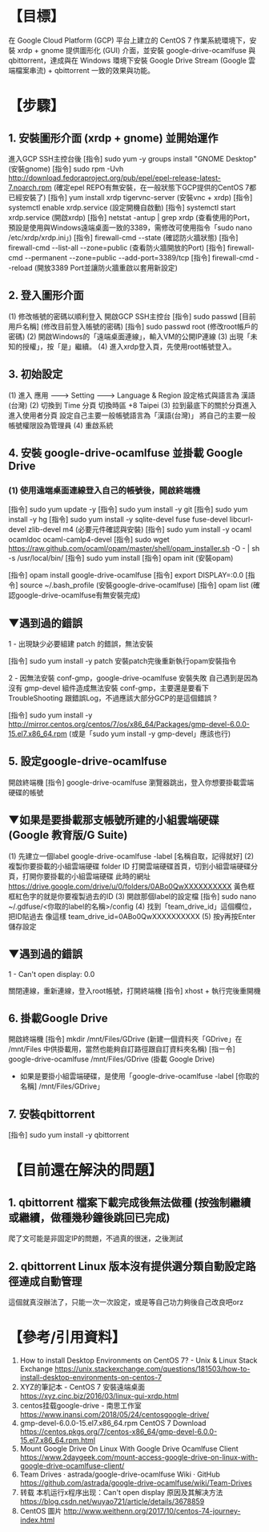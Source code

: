 # 【目標】
在 Google Cloud Platform (GCP) 平台上建立的 CentOS 7 作業系統環境下，安裝 xrdp + gnome 提供圖形化 (GUI) 介面，並安裝 google-drive-ocamlfuse 與 qbittorrent，達成與在 Windows 環境下安裝 Google Drive Stream (Google 雲端檔案串流) + qbittorrent 一致的效果與功能。

# 【步驟】
## 1. 安裝圖形介面 (xrdp + gnome) 並開始運作
進入GCP SSH主控台後
[指令] sudo yum -y groups install "GNOME Desktop"
(安裝gnome)
[指令] sudo rpm -Uvh http://download.fedoraproject.org/pub/epel/epel-release-latest-7.noarch.rpm
(確定epel REPO有無安裝，在一般狀態下GCP提供的CentOS 7都已經安裝了)
[指令] yum install xrdp tigervnc-server
(安裝vnc + xrdp)
[指令] systemctl enable xrdp.service
(設定開機自啟動)
[指令] systemctl start xrdp.service
(開啟xrdp)
[指令] netstat -antup | grep xrdp
(查看使用的Port，預設是使用與Windows遠端桌面一致的3389，需修改可使用指令「sudo nano /etc/xrdp/xrdp.ini」)
[指令] firewall-cmd --state
(確認防火牆狀態)
[指令] firewall-cmd --list-all --zone=public
(查看防火牆開放的Port)
[指令] firewall-cmd --permanent --zone=public --add-port=3389/tcp
[指令] firewall-cmd --reload
(開放3389 Port並讓防火牆重啟以套用新設定)

## 2. 登入圖形介面
(1) 修改帳號的密碼以順利登入
開啟GCP SSH主控台
[指令] sudo passwd [目前用戶名稱]
(修改目前登入帳號的密碼)
[指令] sudo passwd root
(修改root帳戶的密碼)
(2) 開啟Windows的「遠端桌面連線」，輸入VM的公開IP連線
(3) 出現「未知的授權」，按「是」繼續。
(4) 進入xrdp登入頁，先使用root帳號登入。

## 3. 初始設定
(1) 進入 應用 ---> Setting ---> Language & Region
設定格式與語言為 漢語(台灣)
(2) 切換到 Time 分頁
切換時區 +8 Taipei
(3) 拉到最底下的關於分頁進入
進入使用者分頁
設定自己主要一般帳號語言為「漢語(台灣)」
將自己的主要一般帳號權限設為管理員
(4) 重啟系統

## 4. 安裝 google-drive-ocamlfuse 並掛載 Google Drive
### (1) 使用遠端桌面連線登入自己的帳號後，開啟終端機
[指令] sudo yum update -y
[指令] sudo yum install -y git
[指令] sudo yum install -y hg
[指令] sudo yum install -y sqlite-devel fuse fuse-devel libcurl-devel zlib-devel m4
(必要元件確認與安裝)
[指令] sudo yum install -y ocaml ocamldoc ocaml-camlp4-devel
[指令] sudo wget https://raw.github.com/ocaml/opam/master/shell/opam_installer.sh -O - | sh -s /usr/local/bin/
[指令] sudo yum install
[指令] opam init
(安裝opam)

[指令] opam install google-drive-ocamlfuse
[指令] export DISPLAY=:0.0
[指令] source ~/.bash_profile
(安裝google-drive-ocamlfuse)
[指令] opam list
(確認google-drive-ocamlfuse有無安裝完成)

## ▼遇到過的錯誤
1 - 出現缺少必要組建 patch 的錯誤，無法安裝

[指令] sudo yum install -y patch
安裝patch完後重新執行opam安裝指令

2 - 因無法安裝 conf-gmp，google-drive-ocamlfuse 安裝失敗
自己遇到是因為沒有 gmp-devel 組件造成無法安裝 conf-gmp，主要還是要看下 TroubleShooting 跟錯誤Log，不過應該大部分GCP的是這個錯誤 ?

[指令] sudo yum install -y http://mirror.centos.org/centos/7/os/x86_64/Packages/gmp-devel-6.0.0-15.el7.x86_64.rpm
(或是「sudo yum install -y gmp-devel」應該也行)

## 5. 設定google-drive-ocamlfuse
開啟終端機
[指令] google-drive-ocamlfuse
瀏覽器跳出，登入你想要掛載雲端硬碟的帳號

## ▼如果是要掛載那支帳號所建的小組雲端硬碟 (Google 教育版/G Suite)
(1) 先建立一個label
google-drive-ocamlfuse -label [名稱自取，記得就好]
(2) 複製你要掛載的小組雲端硬碟 folder ID
打開雲端硬碟首頁，切到小組雲端硬碟分頁，打開你要掛載的小組雲端硬碟
此時的網址
https://drive.google.com/drive/u/0/folders/0ABo0QwXXXXXXXXXX
黃色框框紅色字的就是你要複製過去的ID
(3) 開啟那個label的設定檔
[指令] sudo nano ~/.gdfuse/<你取的label的名稱>/config
(4) 找到「team_drive_id」這個欄位，把ID貼過去
像這樣
team_drive_id=0ABo0QwXXXXXXXXXX
(5) 按y再按Enter儲存設定

## ▼遇到過的錯誤
1 - Can't open display: 0.0

關閉連線，重新連線，登入root帳號，打開終端機
[指令] xhost +
執行完後重開機

## 6. 掛載Google Drive
開啟終端機
[指令] mkdir /mnt/Files/GDrive
(新建一個資料夾「GDrive」在 /mnt/Files 中供掛載用，當然也能夠自訂路徑跟自訂資料夾名稱)
[指ㄧ令] google-drive-ocamlfuse /mnt/Files/GDrive
(掛載 Google Drive)
* 如果是要掛小組雲端硬碟，是使用「google-drive-ocamlfuse -label [你取的名稱] /mnt/Files/GDrive」

## 7. 安裝qbittorrent
[指令] sudo yum install -y qbittorrent

# 【目前還在解決的問題】
## 1. qbittorrent 檔案下載完成後無法做種 (按強制繼續或繼續，做種幾秒鐘後跳回已完成)
爬了文可能是非固定IP的問題，不過真的很迷，之後測試
## 2. qbittorrent Linux 版本沒有提供選分類自動設定路徑達成自動管理
這個就真沒辦法了，只能一次一次設定，或是等自己功力夠後自己改良吧orz

# 【參考/引用資料】
1. How to install Desktop Environments on CentOS 7? - Unix & Linux Stack Exchange
https://unix.stackexchange.com/questions/181503/how-to-install-desktop-environments-on-centos-7
2. XYZ的筆記本 - CentOS 7 安裝遠端桌面
https://xyz.cinc.biz/2016/03/linux-gui-xrdp.html
3. centos挂载google-drive - 南思工作室
https://www.inansi.com/2018/05/24/centosgoogle-drive/
4. gmp-devel-6.0.0-15.el7.x86_64.rpm CentOS 7 Download
https://centos.pkgs.org/7/centos-x86_64/gmp-devel-6.0.0-15.el7.x86_64.rpm.html
5. Mount Google Drive On Linux With Google Drive Ocamlfuse Client
https://www.2daygeek.com/mount-access-google-drive-on-linux-with-google-drive-ocamlfuse-client/
6. Team Drives · astrada/google-drive-ocamlfuse Wiki · GitHub
https://github.com/astrada/google-drive-ocamlfuse/wiki/Team-Drives
7. 转载 本机运行x程序出现：Can't open display 原因及其解决方法
https://blog.csdn.net/wuyao721/article/details/3678859
8. CentOS 圖片
http://www.weithenn.org/2017/10/centos-74-journey-index.html